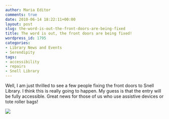 ```yaml
---
author: Maria Editor
comments: true
date: 2010-06-14 18:22:11+00:00
layout: post
slug: the-word-is-out-the-front-doors-are-being-fixed
title: The word is out, the front doors are being fixed!
wordpress_id: 1795
categories:
- Library News and Events
- Serendipity
tags:
- accessibility
- repairs
- Snell Library
---
```


Well, I am just thrilled to see a few people fixing the front doors to Snell Library. I think this is really going to happen. My guess is that the entry will be fully accessible. Great news for those of us who use assistive devices or tote roller bags!

![](https://mail.google.com/a/husky.neu.edu/?attid=0.1&disp=emb&view=att&th=12937ed27ca3556e)
